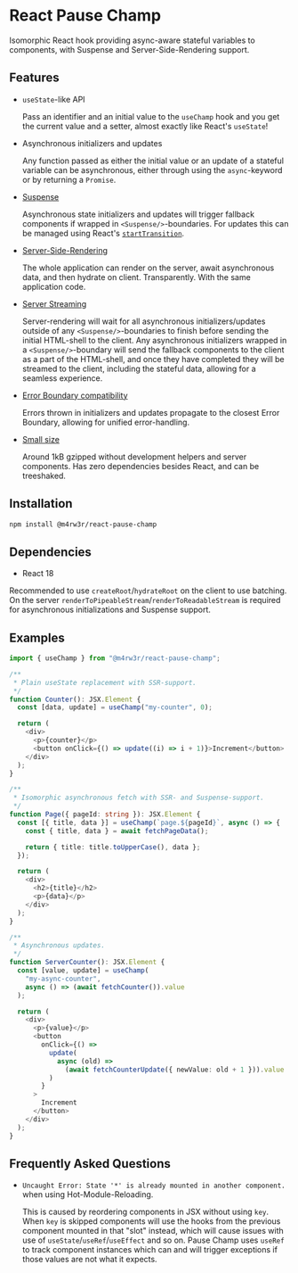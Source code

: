 # React Pause Champ

Isomorphic React hook providing async-aware stateful variables to components,
with Suspense and Server-Side-Rendering support.

## Features

- `useState`-like API

  Pass an identifier and an initial value to the `useChamp` hook and you get
  the current value and a setter, almost exactly like React's `useState`!

- Asynchronous initializers and updates

  Any function passed as either the initial value or an update of a stateful
  variable can be asynchronous, either through using the `async`-keyword or
  by returning a `Promise`.

- [Suspense](https://react.dev/reference/react/Suspense)

  Asynchronous state initializers and updates will trigger fallback components
  if wrapped in `<Suspense/>`-boundaries. For updates this can be managed using
  React's [`startTransition`](https://react.dev/reference/react/startTransition).

- [Server-Side-Rendering](https://react.dev/reference/react-dom/server)

  The whole application can render on the server, await asynchronous data, and
  then hydrate on client. Transparently. With the same application code.

- [Server Streaming](https://react.dev/reference/react-dom/server/renderToPipeableStream)

  Server-rendering will wait for all asynchronous initializers/updates outside
  of any `<Suspense/>`-boundaries to finish before sending the initial
  HTML-shell to the client. Any asynchronous initializers wrapped in a
  `<Suspense/>`-boundary will send the fallback components to the client as a
  part of the HTML-shell, and once they have completed they will be streamed to
  the client, including the stateful data, allowing for a seamless experience.

- [Error Boundary compatibility](https://react.dev/reference/react/Component#static-getderivedstatefromerror)

  Errors thrown in initializers and updates propagate to the closest
  Error Boundary, allowing for unified error-handling.

- [Small size](https://bundlephobia.com/package/@m4rw3r/react-pause-champ)

  Around 1kB gzipped without development helpers and server components. Has
  zero dependencies besides React, and can be treeshaked.

## Installation

```bash
npm install @m4rw3r/react-pause-champ
```

## Dependencies

- React 18

Recommended to use `createRoot`/`hydrateRoot` on the client to use batching. On
the server `renderToPipeableStream`/`renderToReadableStream` is required for
asynchronous initializations and Suspense support.

## Examples

```typescript
import { useChamp } from "@m4rw3r/react-pause-champ";

/**
 * Plain useState replacement with SSR-support.
 */
function Counter(): JSX.Element {
  const [data, update] = useChamp("my-counter", 0);

  return (
    <div>
      <p>{counter}</p>
      <button onClick={() => update((i) => i + 1)}>Increment</button>
    </div>
  );
}

/**
 * Isomorphic asynchronous fetch with SSR- and Suspense-support.
 */
function Page({ pageId: string }): JSX.Element {
  const [{ title, data }] = useChamp(`page.${pageId}`, async () => {
    const { title, data } = await fetchPageData();

    return { title: title.toUpperCase(), data };
  });

  return (
    <div>
      <h2>{title}</h2>
      <p>{data}</p>
    </div>
  );
}

/**
 * Asynchronous updates.
 */
function ServerCounter(): JSX.Element {
  const [value, update] = useChamp(
    "my-async-counter",
    async () => (await fetchCounter()).value
  );

  return (
    <div>
      <p>{value}</p>
      <button
        onClick={() =>
          update(
            async (old) =>
              (await fetchCounterUpdate({ newValue: old + 1 })).value
          )
        }
      >
        Increment
      </button>
    </div>
  );
}
```

## Frequently Asked Questions

- `Uncaught Error: State '*' is already mounted in another component.` when
  using Hot-Module-Reloading.

  This is caused by reordering components in JSX without using `key`. When
  `key` is skipped components will use the hooks from the previous component
  mounted in that "slot" instead, which will cause issues with use of
  `useState`/`useRef`/`useEffect` and so on. Pause Champ uses `useRef` to track
  component instances which can and will trigger exceptions if those values
  are not what it expects.
